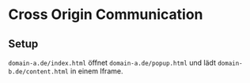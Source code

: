 # Cross Origin Communication

## Setup
`domain-a.de/index.html` öffnet `domain-a.de/popup.html` und lädt `domain-b.de/content.html` in einem Iframe.